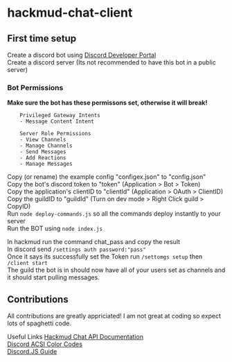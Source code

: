 # hackmud-chat-client
## First time setup
Create a discord bot using [Discord Developer Portal](https://discord.com/developers/)  
Create a discord server (Its not recommended to have this bot in a public server)  

### Bot Permissions
**Make sure the bot has these permissons set, otherwise it will break!**  
```
    Privileged Gateway Intents
    - Message Content Intent

    Server Role Permissions
    - View Channels
    - Manage Channels
    - Send Messages
    - Add Reactions
    - Manage Messages
```

Copy (or rename) the example config "configex.json" to "config.json"  
Copy the bot's discord token to "token" (Application > Bot > Token)  
Copy the application's clientID to "clientId" (Application > OAuth > ClientID)  
Copy the guildID to "guildId" (Turn on dev mode > Right Click guild > CopyID)  
Run `node deploy-commands.js` so all the commands deploy instantly to your server  
Run the BOT using `node index.js`  
  
In hackmud run the command chat_pass and copy the result  
In discord send `/settings auth password:"pass"`  
Once it says its successfully set the Token run `/settomgs setup` then `/client start`  
The guild the bot is in should now have all of your users set as channels and it should start pulling messages.  
  
## Contributions
All contributions are greatly appriciated! I am not great at coding so expect lots of spaghetti code.  


Useful Links
[Hackmud Chat API Documentation](https://hackmud.com/forums/general_discussion/chat_api_documentation)  
[Discord ACSI Color Codes](https://gist.github.com/kkrypt0nn/a02506f3712ff2d1c8ca7c9e0aed7c06)  
[Discord.JS Guide](https://discordjs.guide/)  